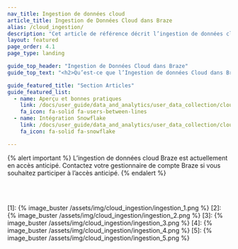 ```yaml
---
nav_title: Ingestion de données cloud
article_title: Ingestion de Données Cloud dans Braze
alias: /cloud_ingestion/
description: "Cet article de référence décrit l’ingestion de données cloud par Braze et les recommandations de paramétrages de données."
layout: featured
page_order: 4.1
page_type: landing

guide_top_header: "Ingestion de Données Cloud dans Braze"
guide_top_text: "<h2>Qu’est-ce que l’Ingestion de données Cloud dans Braze ?</h2>L’ingestion de données cloud dans Braze vous permet de configurer une connexion directe entre votre instance Snowflake et Braze pour synchroniser les attributs, les événements et les achats pertinents de l’utilisateur. Une fois synchronisées avec Braze, ces données peuvent être exploitées dans des cas d’utilisation tels que la personnalisation ou la segmentation.<br><br>**Capacités de l’ingestion de données cloud de Braze :**<br> - Créer une intégration simple directement depuis votre entrepôt de données vers Braze en quelques minutes<br>- Synchroniser les données utilisateur en toute sécurité, y compris les attributs, événements et achats depuis votre entrepôt de données vers Braze<br>- Fermer la boucle de données avec Braze en combinant l’ingestion de données cloud avec Currents ou le partage de données de Snowflake"

guide_featured_title: "Section Articles"
guide_featured_list:
  - name: Aperçu et bonnes pratiques
    link: /docs/user_guide/data_and_analytics/user_data_collection/cloud_ingestion/overview/
    fa_icon: fa-solid fa-users-between-lines
  - name: Intégration Snowflake
    link: /docs/user_guide/data_and_analytics/user_data_collection/cloud_ingestion/snowflake/
    fa_icon: fa-solid fa-snowflake

---
```


{% alert important %}
L’ingestion de données cloud Braze est actuellement en accès anticipé. Contactez votre gestionnaire de compte Braze si vous souhaitez participer à l’accès anticipé.
{% endalert %}
<!--

  - name: Redshift 
    link: /docs/user_guide/data_and_analytics/user_data_collection/cloud_ingestion/redshift/
    fa_icon: fa-solid fa-gear

## What is Braze Cloud Data Ingestion?

Braze Cloud Data Ingestion allows you to set up a direct connection from your Snowflake instance to Braze to sync relevant user attributes, events, and purchases. Once synced to Braze, this data can be leveraged for use cases such as personalization or segmentation.
-->
<br><br>

[1]: {% image_buster /assets/img/cloud_ingestion/ingestion_1.png %}
[2]: {% image_buster /assets/img/cloud_ingestion/ingestion_2.png %}
[3]: {% image_buster /assets/img/cloud_ingestion/ingestion_3.png %}
[4]: {% image_buster /assets/img/cloud_ingestion/ingestion_4.png %}
[5]: {% image_buster /assets/img/cloud_ingestion/ingestion_5.png %}